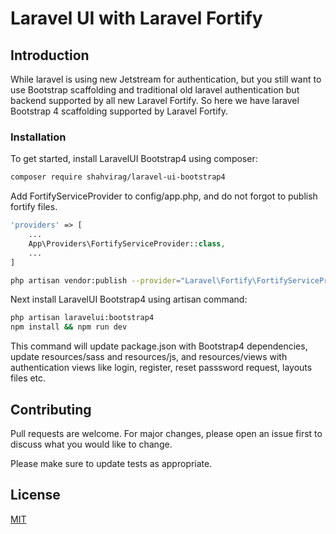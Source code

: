 # Laravel UI with Laravel Fortify

## Introduction

While laravel is using new Jetstream for authentication, but you still want to use Bootstrap scaffolding and traditional old laravel authentication but backend supported by all new Laravel Fortify. So here we have laravel Bootstrap 4 scaffolding supported by Laravel Fortify.

### Installation

To get started, install LaravelUI Bootstrap4 using composer:

```bash
composer require shahvirag/laravel-ui-bootstrap4
```

Add FortifyServiceProvider to config/app.php, and do not forgot to publish fortify files.

```php
'providers' => [
    ...
    App\Providers\FortifyServiceProvider::class,
    ...
]
```

```bash
php artisan vendor:publish --provider="Laravel\Fortify\FortifyServiceProvider"
```

Next install LaravelUI Bootstrap4 using artisan command:

```bash
php artisan laravelui:bootstrap4
npm install && npm run dev
```

This command will update package.json with Bootstrap4 dependencies, update resources/sass and resources/js, and resources/views with authentication views like login, register, reset passsword request, layouts files etc.

## Contributing

Pull requests are welcome. For major changes, please open an issue first to discuss what you would like to change.

Please make sure to update tests as appropriate.

## License

[MIT](https://choosealicense.com/licenses/mit/)
